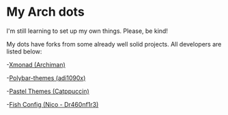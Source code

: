 # My Arch dots

I'm still learning to set up my own things. Please, be kind!

My dots have forks from some already well solid projects. All developers are listed below:

-[Xmonad (Archiman)](https://gitlab.com/archimanc/xmonad)

-[Polybar-themes (adi1090x)](https://github.com/adi1090x/polybar-themes.git)

-[Pastel Themes (Catppuccin)](https://github.com/catppuccin/catppuccin)

-[Fish Config (Nico - Dr460nf1r3)](https://github.com/dr460nf1r3)
